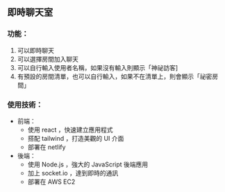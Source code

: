 
## 即時聊天室

### 功能：
1. 可以即時聊天
2. 可以選擇房間加入聊天
3. 可以自行輸入使用者名稱，如果沒有輸入則顯示「神祕訪客]
4. 有預設的房間清單，也可以自行輸入，如果不在清單上，則會顯示「祕密房間」

### 使用技術：
- 前端：
  - 使用 react ，快速建立應用程式
  - 搭配 tailwind ，打造美觀的 UI 介面
  - 部署在 netlify
- 後端：
  - 使用 Node.js ，強大的 JavaScript 後端應用
  - 加上 socket.io ，達到即時的通訊
  - 部署在 AWS EC2

